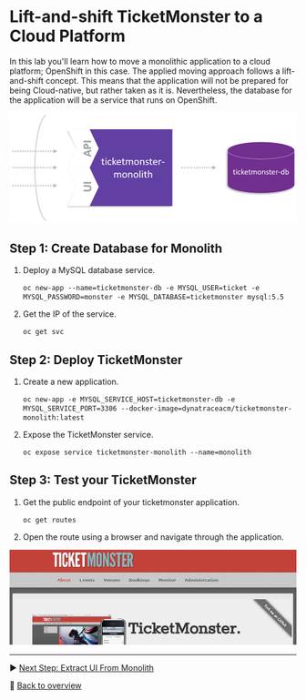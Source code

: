 # Lift-and-shift TicketMonster to a Cloud Platform

In this lab you'll learn how to move a monolithic application to a cloud platform; OpenShift in this case. The applied moving approach follows a lift-and-shift concept. This means that the application will not be prepared for being Cloud-native, but rather taken as it is. Nevertheless, the database for the application will be a service that runs on OpenShift. 

![lift-and-shift](../assets/lift_and_shift.png)

## Step 1: Create Database for Monolith

1. Deploy a MySQL database service.
    ```
    oc new-app --name=ticketmonster-db -e MYSQL_USER=ticket -e MYSQL_PASSWORD=monster -e MYSQL_DATABASE=ticketmonster mysql:5.5
    ```

1. Get the IP of the service.
    ```
    oc get svc
    ```

## Step 2: Deploy TicketMonster

1. Create a new application.
    ```
    oc new-app -e MYSQL_SERVICE_HOST=ticketmonster-db -e MYSQL_SERVICE_PORT=3306 --docker-image=dynatraceacm/ticketmonster-monolith:latest
    ```

1. Expose the TicketMonster service.
    ```
    oc expose service ticketmonster-monolith --name=monolith 
    ```

## Step 3: Test your TicketMonster

1. Get the public endpoint of your ticketmonster application.
    ```
    oc get routes
    ```

1. Open the route using a browser and navigate through the application.

![ticketmonster](../assets/ticketmonster.png)

---

:arrow_forward: [Next Step: Extract UI From Monolith](../2_Extract_UI_From_Monolith)

:arrow_up_small: [Back to overview](../)